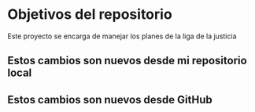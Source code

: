 # Objetivos del repositorio

Este proyecto se encarga de manejar los planes de la liga de la justicia


## Estos cambios son nuevos desde mi repositorio local
## Estos cambios son nuevos desde GitHub
